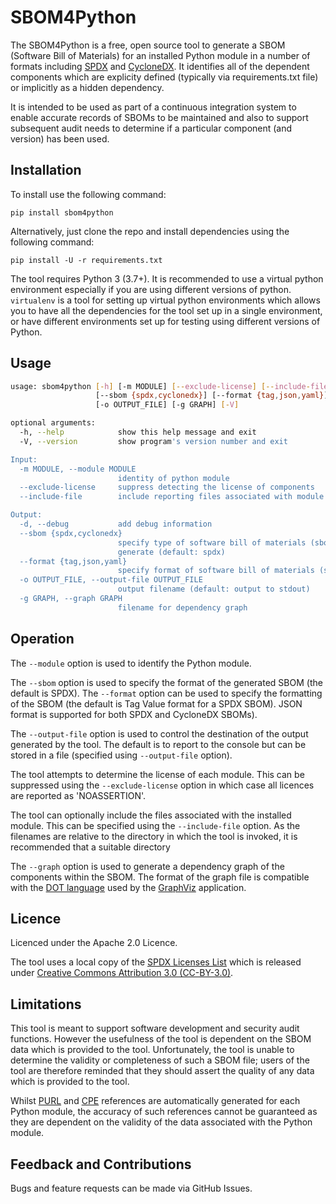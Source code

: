 # SBOM4Python

The SBOM4Python is a free, open source tool to generate a
SBOM (Software Bill of Materials) for an installed Python module in a number of formats including
[SPDX](https://www.spdx.org) and [CycloneDX](https://www.cyclonedx.org).
It identifies all of the dependent components which are
explicity defined (typically via requirements.txt file) or implicitly as a
hidden dependency.

It is intended to be used as part of a continuous integration system to enable accurate records of SBOMs to be maintained
and also to support subsequent audit needs to determine if a particular component (and version) has been used.

## Installation

To install use the following command:

`pip install sbom4python`

Alternatively, just clone the repo and install dependencies using the following command:

`pip install -U -r requirements.txt`

The tool requires Python 3 (3.7+). It is recommended to use a virtual python environment especially
if you are using different versions of python. `virtualenv` is a tool for setting up virtual python environments which
allows you to have all the dependencies for the tool set up in a single environment, or have different environments set
up for testing using different versions of Python.

## Usage

```bash
usage: sbom4python [-h] [-m MODULE] [--exclude-license] [--include-file] [-d]
                   [--sbom {spdx,cyclonedx}] [--format {tag,json,yaml}]
                   [-o OUTPUT_FILE] [-g GRAPH] [-V]

optional arguments:
  -h, --help            show this help message and exit
  -V, --version         show program's version number and exit

Input:
  -m MODULE, --module MODULE
                        identity of python module
  --exclude-license     suppress detecting the license of components
  --include-file        include reporting files associated with module

Output:
  -d, --debug           add debug information
  --sbom {spdx,cyclonedx}
                        specify type of software bill of materials (sbom) to
                        generate (default: spdx)
  --format {tag,json,yaml}
                        specify format of software bill of materials (sbom) (default: tag)
  -o OUTPUT_FILE, --output-file OUTPUT_FILE
                        output filename (default: output to stdout)
  -g GRAPH, --graph GRAPH
                        filename for dependency graph
```
						
## Operation

The `--module` option is used to identify the Python module.

The `--sbom` option is used to specify the format of the generated SBOM (the default is SPDX). The `--format` option
can be used to specify the formatting of the SBOM (the default is Tag Value format for a SPDX SBOM). JSON format is supported for both
SPDX and CycloneDX SBOMs).

The `--output-file` option is used to control the destination of the output generated by the tool. The
default is to report to the console but can be stored in a file (specified using `--output-file` option).

The tool attempts to determine the license of each module. This can be suppressed using the `--exclude-license` option in
which case all licences are reported as 'NOASSERTION'.

The tool can optionally include the files associated with the installed module. This can be specified using the `--include-file` option. As the filenames are
relative to the directory in which the tool is invoked, it is recommended that a suitable directory 

The `--graph` option is used to generate a dependency graph of the components within the SBOM. The format of the graph
file is compatible with the [DOT language](https://graphviz.org/doc/info/lang.html) used by the
[GraphViz](https://graphviz.org/) application.

## Licence

Licenced under the Apache 2.0 Licence.

The tool uses a local copy of the [SPDX Licenses List](https://github.com/spdx/license-list-data) which is released under
[Creative Commons Attribution 3.0 (CC-BY-3.0)](http://creativecommons.org/licenses/by/3.0/).

## Limitations

This tool is meant to support software development and security audit functions. However the usefulness of the tool is dependent on the SBOM data
which is provided to the tool. Unfortunately, the tool is unable to determine the validity or completeness of such a SBOM file; users of the tool
are therefore reminded that they should assert the quality of any data which is provided to the tool.

Whilst [PURL](https://github.com/package-url/purl-spec) and [CPE](https://nvd.nist.gov/products/cpe) references are automatically generated for each Python module, the accuracy
of such references cannot be guaranteed as they are dependent on the validity of the data associated with the Python module.

## Feedback and Contributions

Bugs and feature requests can be made via GitHub Issues.

